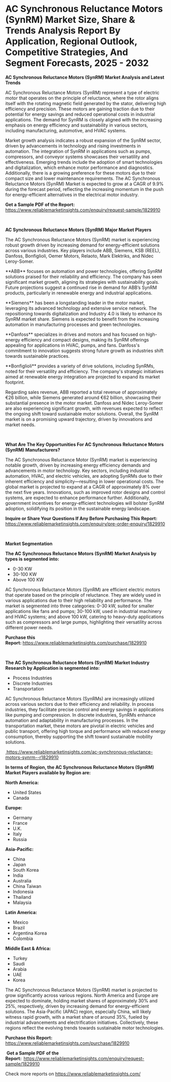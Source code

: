 <p><h1>AC Synchronous Reluctance Motors (SynRM) Market Size, Share & Trends Analysis Report By Application, Regional Outlook, Competitive Strategies, And Segment Forecasts, 2025 - 2032</h1></p><p><strong>AC Synchronous Reluctance Motors (SynRM) Market Analysis and Latest Trends</strong></p>
<p><p>AC Synchronous Reluctance Motors (SynRM) represent a type of electric motor that operates on the principle of reluctance, where the rotor aligns itself with the rotating magnetic field generated by the stator, delivering high efficiency and precision. These motors are gaining traction due to their potential for energy savings and reduced operational costs in industrial applications. The demand for SynRM is closely aligned with the increasing emphasis on energy efficiency and sustainability in various sectors, including manufacturing, automotive, and HVAC systems.</p><p>Market growth analysis indicates a robust expansion of the SynRM sector, driven by advancements in technology and rising investments in automation. The integration of SynRM in applications such as pumps, compressors, and conveyor systems showcases their versatility and effectiveness. Emerging trends include the adoption of smart technologies and digitalization, which enhance motor performance and diagnostics. Additionally, there is a growing preference for these motors due to their compact size and lower maintenance requirements. The AC Synchronous Reluctance Motors (SynRM) Market is expected to grow at a CAGR of 9.9% during the forecast period, reflecting the increasing momentum in the push for energy-efficient alternatives in the electrical motor industry.</p></p>
<p><strong>Get a Sample PDF of the Report:&nbsp;</strong> <a href="https://www.reliablemarketinsights.com/enquiry/request-sample/1829910?utm_campaign=2117&utm_medium=2&utm_source=Github&utm_content=ia&utm_term=12042025&utm_id=ac-synchronous-reluctance-motors-synrm">https://www.reliablemarketinsights.com/enquiry/request-sample/1829910</a></p>
<p>&nbsp;</p>
<p><strong>AC Synchronous Reluctance Motors (SynRM) Major Market Players</strong></p>
<p><p>The AC Synchronous Reluctance Motors (SynRM) market is experiencing robust growth driven by increasing demand for energy-efficient solutions across various industries. Key players include ABB, Siemens, KSB (REEL), Danfoss, Bonfiglioli, Oemer Motors, Relaoto, Mark Elektriks, and Nidec Leroy-Somer.</p><p>**ABB** focuses on automation and power technologies, offering SynRM solutions praised for their reliability and efficiency. The company has seen significant market growth, aligning its strategies with sustainability goals. Future projections suggest a continued rise in demand for ABB’s SynRM products, particularly in renewable energy and industrial applications.</p><p>**Siemens** has been a longstanding leader in the motor market, leveraging its advanced technology and extensive service network. The repositioning towards digitalization and Industry 4.0 is likely to enhance its SynRM market share. Siemens is expected to benefit from the increasing automation in manufacturing processes and green technologies.</p><p>**Danfoss** specializes in drives and motors and has focused on high-energy efficiency and compact designs, making its SynRM offerings appealing for applications in HVAC, pumps, and fans. Danfoss's commitment to innovation suggests strong future growth as industries shift towards sustainable practices.</p><p>**Bonfiglioli** provides a variety of drive solutions, including SynRMs, noted for their versatility and efficiency. The company's strategic initiatives aimed at renewable energy integration are projected to expand its market footprint.</p><p>Regarding sales revenue, ABB reported a total revenue of approximately €26 billion, while Siemens generated around €62 billion, showcasing their substantial presence in the motor market. Danfoss and Nidec Leroy-Somer are also experiencing significant growth, with revenues expected to reflect the ongoing shift toward sustainable motor solutions. Overall, the SynRM market is on a promising upward trajectory, driven by innovations and market needs.</p></p>
<p>&nbsp;</p>
<p><strong>What Are The Key Opportunities For AC Synchronous Reluctance Motors (SynRM) Manufacturers?</strong></p>
<p><p>The AC Synchronous Reluctance Motor (SynRM) market is experiencing notable growth, driven by increasing energy efficiency demands and advancements in motor technology. Key sectors, including industrial automation, HVAC, and electric vehicles, are adopting SynRMs due to their inherent efficiency and simplicity—resulting in lower operational costs. The global market is projected to expand at a CAGR of approximately 8% over the next five years. Innovations, such as improved rotor designs and control systems, are expected to enhance performance further. Additionally, government incentives for energy-efficient technologies will bolster SynRM adoption, solidifying its position in the sustainable energy landscape.</p></p>
<p><strong>Inquire or Share Your Questions If Any Before Purchasing This Report:</strong> <a href="https://www.reliablemarketinsights.com/enquiry/pre-order-enquiry/1829910?utm_campaign=2117&utm_medium=2&utm_source=Github&utm_content=ia&utm_term=12042025&utm_id=ac-synchronous-reluctance-motors-synrm">https://www.reliablemarketinsights.com/enquiry/pre-order-enquiry/1829910</a></p>
<p>&nbsp;</p>
<p><strong>Market Segmentation</strong></p>
<p><strong>The AC Synchronous Reluctance Motors (SynRM) Market Analysis by types is segmented into:</strong></p>
<p><ul><li>0-30 KW</li><li>30-100 KW</li><li>Above 100 KW</li></ul></p>
<p><p>AC Synchronous Reluctance Motors (SynRM) are efficient electric motors that operate based on the principle of reluctance. They are widely used in various applications due to their high reliability and performance. The market is segmented into three categories: 0-30 kW, suited for smaller applications like fans and pumps; 30-100 kW, used in industrial machinery and HVAC systems; and above 100 kW, catering to heavy-duty applications such as compressors and large pumps, highlighting their versatility across different power needs.</p></p>
<p><strong>Purchase this Report:&nbsp;</strong><a href="https://www.reliablemarketinsights.com/purchase/1829910?utm_campaign=2117&utm_medium=2&utm_source=Github&utm_content=ia&utm_term=12042025&utm_id=ac-synchronous-reluctance-motors-synrm">https://www.reliablemarketinsights.com/purchase/1829910</a></p>
<p>&nbsp;</p>
<p><strong>The AC Synchronous Reluctance Motors (SynRM) Market Industry Research by Application is segmented into:</strong></p>
<p><ul><li>Process Industries</li><li>Discrete Industries</li><li>Transportation</li></ul></p>
<p><p>AC Synchronous Reluctance Motors (SynRMs) are increasingly utilized across various sectors due to their efficiency and reliability. In process industries, they facilitate precise control and energy savings in applications like pumping and compression. In discrete industries, SynRMs enhance automation and adaptability in manufacturing processes. In the transportation market, these motors are pivotal in electric vehicles and public transport, offering high torque and performance with reduced energy consumption, thereby supporting the shift toward sustainable mobility solutions.</p></p>
<p><a href="https://www.reliablemarketinsights.com/ac-synchronous-reluctance-motors-synrm--r1829910?utm_campaign=2117&utm_medium=2&utm_source=Github&utm_content=ia&utm_term=12042025&utm_id=ac-synchronous-reluctance-motors-synrm">&nbsp;https://www.reliablemarketinsights.com/ac-synchronous-reluctance-motors-synrm--r1829910</a></p>
<p><strong>In terms of Region, the AC Synchronous Reluctance Motors (SynRM) Market Players available by Region are:</strong></p>
<p>
    <p> <strong> North America: </strong>
        <ul>
            <li>United States</li>
            <li>Canada</li>
        </ul>
        </p> 
    <p> <strong> Europe: </strong>
        <ul>
            <li>Germany</li>
            <li>France</li>
            <li>U.K.</li>
            <li>Italy</li>
            <li>Russia</li>
        </ul>
        </p> 
    <p> <strong> Asia-Pacific: </strong>
        <ul>
            <li>China</li>
            <li>Japan</li>
            <li>South Korea</li>
            <li>India</li>
            <li>Australia</li>
            <li>China Taiwan</li>
            <li>Indonesia</li>
            <li>Thailand</li>
            <li>Malaysia</li>
        </ul>
        </p> 
    <p> <strong> Latin America: </strong>
        <ul>
            <li>Mexico</li>
            <li>Brazil</li>
            <li>Argentina Korea</li>
            <li>Colombia</li>
        </ul>
        </p> 
    <p> <strong> Middle East & Africa: </strong>
        <ul>
            <li>Turkey</li>
            <li>Saudi</li>
            <li>Arabia</li>
            <li>UAE</li>
            <li>Korea</li>
        </ul>
    </p>
    </p>
<p><p>The AC Synchronous Reluctance Motors (SynRM) market is projected to grow significantly across various regions. North America and Europe are expected to dominate, holding market shares of approximately 30% and 25%, respectively, driven by increasing demand for energy-efficient solutions. The Asia-Pacific (APAC) region, especially China, will likely witness rapid growth, with a market share of around 35%, fueled by industrial advancements and electrification initiatives. Collectively, these regions reflect the evolving trends towards sustainable motor technologies.</p></p>
<p><strong>Purchase this Report: </strong><a href="https://www.reliablemarketinsights.com/purchase/1829910?utm_campaign=2117&utm_medium=2&utm_source=Github&utm_content=ia&utm_term=12042025&utm_id=ac-synchronous-reluctance-motors-synrm">https://www.reliablemarketinsights.com/purchase/1829910</a></p>
<p>&nbsp;<strong>Get a Sample PDF of the Report:&nbsp;&nbsp;</strong><a href="https://www.reliablemarketinsights.com/enquiry/request-sample/1829910?utm_campaign=2117&utm_medium=2&utm_source=Github&utm_content=ia&utm_term=12042025&utm_id=ac-synchronous-reluctance-motors-synrm">https://www.reliablemarketinsights.com/enquiry/request-sample/1829910</a></p>
<p><strong></strong></p>
<p>Check more reports on <a href="https://www.reliablemarketinsights.com/?utm_campaign=2117&utm_medium=2&utm_source=Github&utm_content=ia&utm_term=12042025&utm_id=ac-synchronous-reluctance-motors-synrm">https://www.reliablemarketinsights.com/</a></p>